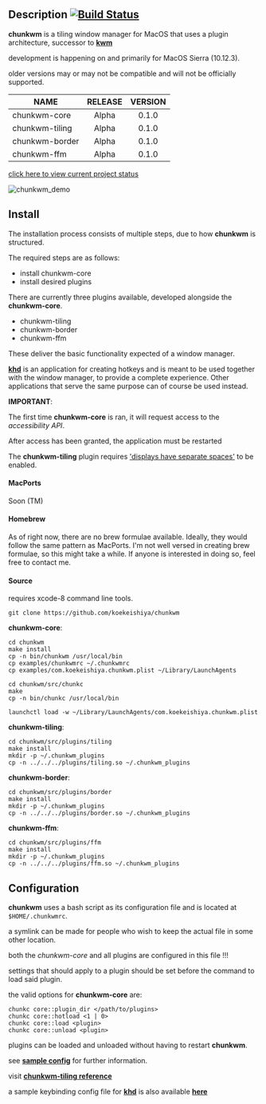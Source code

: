 ## Description [![Build Status](https://travis-ci.org/koekeishiya/chunkwm.svg?branch=master)](https://travis-ci.org/koekeishiya/chunkwm)

**chunkwm** is a tiling window manager for MacOS that uses a plugin architecture, successor to [**kwm**](https://github.com/koekeishiya/kwm)

development is happening on and primarily for MacOS Sierra (10.12.3).

older versions may or may not be compatible and will not be officially supported.

| NAME            | RELEASE | VERSION |
|-----------------|:-------:|:-------:|
| chunkwm-core    | Alpha   | 0.1.0   |
| chunkwm-tiling  | Alpha   | 0.1.0   |
| chunkwm-border  | Alpha   | 0.1.0   |
| chunkwm-ffm     | Alpha   | 0.1.0   |

[click here to view current project status](https://github.com/koekeishiya/chunkwm/issues/16)

![chunkwm_demo](https://cloud.githubusercontent.com/assets/6175959/25564481/6863954c-2db4-11e7-8332-221cecb52ce5.gif)

## Install

The installation process consists of multiple steps, due to how **chunkwm** is structured.

The required steps are as follows:

* install chunkwm-core
* install desired plugins

There are currently three plugins available, developed alongside the **chunkwm-core**.

* chunkwm-tiling
* chunkwm-border
* chunkwm-ffm

These deliver the basic functionality expected of a window manager.

[**khd**](https://github.com/koekeishiya/khd) is an application for creating hotkeys and
is meant to be used together with the window manager, to provide a complete experience.
Other applications that serve the same purpose can of course be used instead.

**IMPORTANT**:

The first time **chunkwm-core** is ran, it will request access to the *accessibility API*.

After access has been granted, the application must be restarted

The **chunkwm-tiling** plugin requires ['displays have separate spaces'](https://support.apple.com/library/content/dam/edam/applecare/images/en_US/osx/separate_spaces.png) to be enabled.

#### MacPorts

Soon (TM)

#### Homebrew

As of right now, there are no brew formulae available. Ideally, they would follow the same pattern
as MacPorts. I'm not well versed in creating brew formulae, so this might take a while.
If anyone is interested in doing so, feel free to contact me.

#### Source

requires xcode-8 command line tools.

    git clone https://github.com/koekeishiya/chunkwm

**chunkwm-core**:

    cd chunkwm
    make install
    cp -n bin/chunkwm /usr/local/bin
    cp examples/chunkwmrc ~/.chunkwmrc
    cp examples/com.koekeishiya.chunkwm.plist ~/Library/LaunchAgents

    cd chunkwm/src/chunkc
    make
    cp -n bin/chunkc /usr/local/bin

    launchctl load -w ~/Library/LaunchAgents/com.koekeishiya.chunkwm.plist

**chunkwm-tiling**:

    cd chunkwm/src/plugins/tiling
    make install
    mkdir -p ~/.chunkwm_plugins
    cp -n ../../../plugins/tiling.so ~/.chunkwm_plugins

**chunkwm-border**:

    cd chunkwm/src/plugins/border
    make install
    mkdir -p ~/.chunkwm_plugins
    cp -n ../../../plugins/border.so ~/.chunkwm_plugins

**chunkwm-ffm**:

    cd chunkwm/src/plugins/ffm
    make install
    mkdir -p ~/.chunkwm_plugins
    cp -n ../../../plugins/ffm.so ~/.chunkwm_plugins

## Configuration

**chunkwm** uses a bash script as its configuration file and is located at `$HOME/.chunkwmrc`.

a symlink can be made for people who wish to keep the actual file in some other location.

both the *chunkwm-core* and all plugins are configured in this file !!!

settings that should apply to a plugin should be set before the command to load said plugin.

the valid options for **chunkwm-core** are:

    chunkc core::plugin_dir </path/to/plugins>
    chunkc core::hotload <1 | 0>
    chunkc core::load <plugin>
    chunkc core::unload <plugin>

plugins can be loaded and unloaded without having to restart **chunkwm**.

see [**sample config**](https://github.com/koekeishiya/chunkwm/blob/master/examples/chunkwmrc) for further information.

visit [**chunkwm-tiling reference**](https://github.com/koekeishiya/chunkwm/tree/master/src/plugins/tiling/README.md)

a sample keybinding config file for [**khd**](https://github.com/koekeishiya/khd) is also available [**here**](https://github.com/koekeishiya/chunkwm/tree/master/src/plugins/tiling/examples/khdrc)
